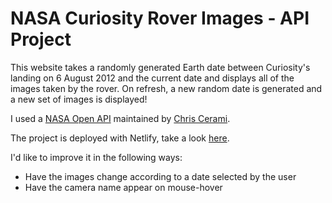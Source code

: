 # NASA Curiosity Rover Images - API Project

This website takes a randomly generated Earth date between Curiosity's landing on 6 August 2012 and the current date and displays all of the images taken by the rover. On refresh, a new random date is generated and a new set of images is displayed!

I used a [NASA Open API](https://api.nasa.gov/) maintained by [Chris Cerami](https://github.com/chrisccerami/mars-photo-api).

The project is deployed with Netlify, take a look [here](https://nostalgic-newton-cbe80a.netlify.app/).

I'd like to improve it in the following ways:

- Have the images change according to a date selected by the user
- Have the camera name appear on mouse-hover
